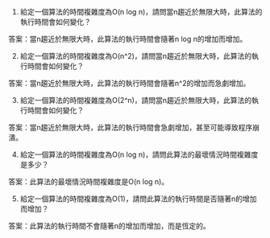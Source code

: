 

1. 給定一個算法的時間複雜度為O(n log n)，請問當n趨近於無限大時，此算法的執行時間會如何變化？

答案：當n趨近於無限大時，此算法的執行時間會隨著n log n的增加而增加。

2. 給定一個算法的時間複雜度為O(n^2)，請問當n趨近於無限大時，此算法的執行時間會如何變化？

答案：當n趨近於無限大時，此算法的執行時間會隨著n^2的增加而急劇增加。

3. 給定一個算法的時間複雜度為O(2^n)，請問當n趨近於無限大時，此算法的執行時間會如何變化？

答案：當n趨近於無限大時，此算法的執行時間會急劇增加，甚至可能導致程序崩潰。

4. 給定一個算法的時間複雜度為O(n log n)，請問此算法的最壞情況時間複雜度是多少？

答案：此算法的最壞情況時間複雜度是O(n log n)。

5. 給定一個算法的時間複雜度為O(1)，請問此算法的執行時間是否隨著n的增加而增加？

答案：此算法的執行時間不會隨著n的增加而增加，而是恆定的。